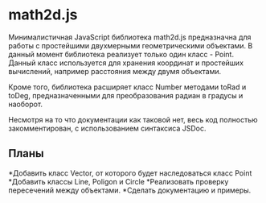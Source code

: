 # math2d.js

  Минималистичная JavaScript библиотека math2d.js предназначна для работы с простейшими двухмерными геометрическими объектами. В данный момент библиотека реализует только один класс - Point. Данный класс используется для хранения координат и простейших вычислений, например расстояния между двумя объектами. 
  
  Кроме того, библиотека расширяет класс Number методами toRad и toDeg, предназначенными для преобразования радиан в градусы и наоборот. 
  
  Несмотря на то что документации как таковой нет, весь код полностью закомментирован, с использованием синтаксиса JSDoc.
  
## Планы
*Добавить класс Vector, от которого будет наследоваться класс Point
*Добавить классы Line, Poligon и Circle 
*Реализовать проверку пересечений между объектами. 
*Сделать документацию и примеры.
